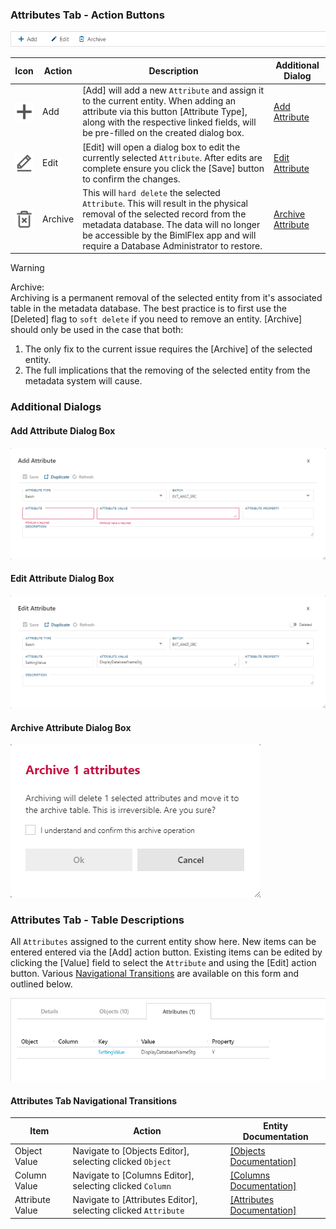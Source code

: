 ### Attributes Tab - Action Buttons

![BimlFlex App - Batches - Attributes Tab - Actions](images/bimlflex-app-tab-attributes-actions.png "BimlFlex App - Batches - Attributes Tab - Actions")

|Icon|Action|Description|Additional Dialog|
|-|-|-|-|
|<div style="width:30px;height:30px;background:white"><img src="images/svg-icons/add.svg" /></div>|Add|[Add] will add a new `Attribute` and assign it to the current entity.  When adding an attribute via this button [Attribute Type], along with the respective linked fields, will be pre-filled on the created dialog box.|[Add Attribute](#Add-Attribute-Dialog-Box)|
|<div style="width:30px;height:30px;background:white"><img src="images/svg-icons/edit.svg" /></div>|Edit|[Edit] will open a dialog box to edit the currently selected `Attribute`.  After edits are complete ensure you click the [Save] button to confirm the changes.|[Edit Attribute](#Edit-Attribute-Dialog-Box)|
|<div style="width:30px;height:30px;background:white"><img src="images/svg-icons/archive-delete.svg" /></div>|Archive|This will `hard delete` the selected `Attribute`.  This will result in the physical removal of the selected record from the metadata database.  The data will no longer be accessible by the BimlFlex app and will require a Database Administrator to restore.|[Archive Attribute](#Archive-Attribute-Dialog-Box)|

>[!WARNING]
> Archive:  
> Archiving is a permanent removal of the selected entity from it's associated table in the metadata database.  The best practice is to first use the [Deleted] flag to `soft delete` if you need to remove an entity.  [Archive] should only be used in the case that both:
>
> 1. The only fix to the current issue requires the [Archive] of the selected entity.
> 2. The full implications that the removing of the selected entity from the metadata system will cause.

### Additional Dialogs

#### Add Attribute Dialog Box  
![Add Attribute Dialog Box](images/bimlflex-app-dialog-add-attribute.png "Add Attribute Dialog Box")  

#### Edit Attribute Dialog Box  
![Add Object Dialog Box](images/bimlflex-app-dialog-edit-attribute.png "Add Object Dialog Box")  

#### Archive Attribute Dialog Box  
![Archive Attribute Dialog Box](images/bimlflex-app-dialog-archive-attribute-list.png "Archive Attribute Dialog Box")  

### Attributes Tab - Table Descriptions

All `Attributes` assigned to the current entity show here.  New items can be entered entered via the [Add] action button.  Existing items can be edited by clicking the [Value] field to select the `Attribute` and using the [Edit] action button.  Various [Navigational Transitions](#Attributes-Tab-Navigational-Transitions) are available on this form and outlined below.

![BimlFlex App - Batches - Attributes Tab - Table](images/bimlflex-app-tab-attributes-table.png "BimlFlex App - Batches - Attributes Tab - Table")

#### Attributes Tab Navigational Transitions
|Item|Action|Entity Documentation|
|-|-|-|
|Object Value|Navigate to [Objects Editor], selecting clicked `Object`|[[Objects Documentation]](objects.md)
|Column Value|Navigate to [Columns Editor], selecting clicked `Column`|[[Columns Documentation]](columns.md)
|Attribute Value|Navigate to [Attributes Editor], selecting clicked `Attribute`|[[Attributes Documentation]](attributes.md)